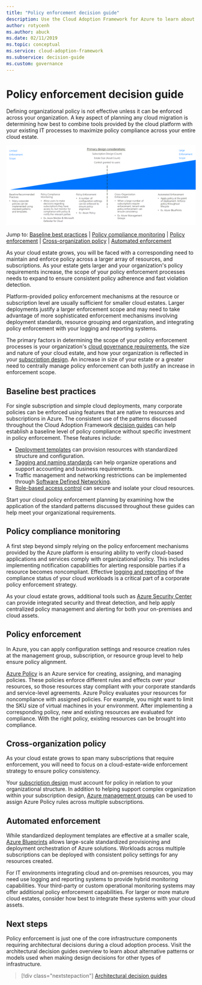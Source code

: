 ```yaml
---
title: "Policy enforcement decision guide"
description: Use the Cloud Adoption Framework for Azure to learn about policy enforcement subscriptions as a core design priority in Azure migrations.
author: rotycenh
ms.author: abuck
ms.date: 02/11/2019
ms.topic: conceptual
ms.service: cloud-adoption-framework
ms.subservice: decision-guide
ms.custom: governance
---
```


# Policy enforcement decision guide

Defining organizational policy is not effective unless it can be enforced across your organization. A key aspect of planning any cloud migration is determining how best to combine tools provided by the cloud platform with your existing IT processes to maximize policy compliance across your entire cloud estate.

![Plotting policy enforcement options from least to most complex, aligned with jump links below](../../_images/decision-guides/decision-guide-policy-enforcement.png)

Jump to: [Baseline best practices](#baseline-best-practices) | [Policy compliance monitoring](#policy-compliance-monitoring) | [Policy enforcement](#policy-enforcement) | [Cross-organization policy](#cross-organization-policy) | [Automated enforcement](#automated-enforcement)

As your cloud estate grows, you will be faced with a corresponding need to maintain and enforce policy across a larger array of resources, and subscriptions. As your estate gets larger and your organization's policy requirements increase, the scope of your policy enforcement processes needs to expand to ensure consistent policy adherence and fast violation detection.

Platform-provided policy enforcement mechanisms at the resource or subscription level are usually sufficient for smaller cloud estates. Larger deployments justify a larger enforcement scope and may need to take advantage of more sophisticated enforcement mechanisms involving deployment standards, resource grouping and organization, and integrating policy enforcement with your logging and reporting systems.

The primary factors in determining the scope of your policy enforcement processes is your organization's [cloud governance requirements](../../govern/index.md), the size and nature of your cloud estate, and how your organization is reflected in your [subscription design](../subscriptions/index.md). An increase in size of your estate or a greater need to centrally manage policy enforcement can both justify an increase in enforcement scope.

## Baseline best practices

For single subscription and simple cloud deployments, many corporate policies can be enforced using features that are native to resources and subscriptions in Azure. The consistent use of the patterns discussed throughout the Cloud Adoption Framework [decision guides](../index.md) can help establish a baseline level of policy compliance without specific investment in policy enforcement. These features include:

- [Deployment templates](../resource-consistency/index.md) can provision resources with standardized structure and configuration.
- [Tagging and naming standards](../resource-tagging/index.md) can help organize operations and support accounting and business requirements.
- Traffic management and networking restrictions can be implemented through [Software Defined Networking](../software-defined-network/index.md).
- [Role-based access control](../identity/index.md) can secure and isolate your cloud resources.

Start your cloud policy enforcement planning by examining how the application of the standard patterns discussed throughout these guides can help meet your organizational requirements.

## Policy compliance monitoring

A first step beyond simply relying on the policy enforcement mechanisms provided by the Azure platform is ensuring ability to verify cloud-based applications and services comply with organizational policy. This includes implementing notification capabilities for alerting responsible parties if a resource becomes noncompliant. Effective [logging and reporting](../logging-and-reporting/index.md) of the compliance status of your cloud workloads is a critical part of a corporate policy enforcement strategy.

As your cloud estate grows, additional tools such as [Azure Security Center](/azure/security-center) can provide integrated security and threat detection, and help apply centralized policy management and alerting for both your on-premises and cloud assets.

## Policy enforcement

In Azure, you can apply configuration settings and resource creation rules at the management group, subscription, or resource group level to help ensure policy alignment.

[Azure Policy](/azure/governance/policy/overview) is an Azure service for creating, assigning, and managing policies. These policies enforce different rules and effects over your resources, so those resources stay compliant with your corporate standards and service-level agreements. Azure Policy evaluates your resources for noncompliance with assigned policies. For example, you might want to limit the SKU size of virtual machines in your environment. After implementing a corresponding policy, new and existing resources are evaluated for compliance. With the right policy, existing resources can be brought into compliance.

## Cross-organization policy

As your cloud estate grows to span many subscriptions that require enforcement, you will need to focus on a cloud-estate-wide enforcement strategy to ensure policy consistency.

Your [subscription design](../subscriptions/index.md) must account for policy in relation to your organizational structure. In addition to helping support complex organization within your subscription design, [Azure management groups](../../ready/azure-best-practices/organize-subscriptions.md) can be used to assign Azure Policy rules across multiple subscriptions.

## Automated enforcement

While standardized deployment templates are effective at a smaller scale, [Azure Blueprints](/azure/governance/blueprints/overview) allows large-scale standardized provisioning and deployment orchestration of Azure solutions. Workloads across multiple subscriptions can be deployed with consistent policy settings for any resources created.

For IT environments integrating cloud and on-premises resources, you may need use logging and reporting systems to provide hybrid monitoring capabilities. Your third-party or custom operational monitoring systems may offer additional policy enforcement capabilities. For larger or more mature cloud estates, consider how best to integrate these systems with your cloud assets.

## Next steps

Policy enforcement is just one of the core infrastructure components requiring architectural decisions during a cloud adoption process. Visit the architectural decision guides overview to learn about alternative patterns or models used when making design decisions for other types of infrastructure.

> [!div class="nextstepaction"]
> [Architectural decision guides](../index.md)
